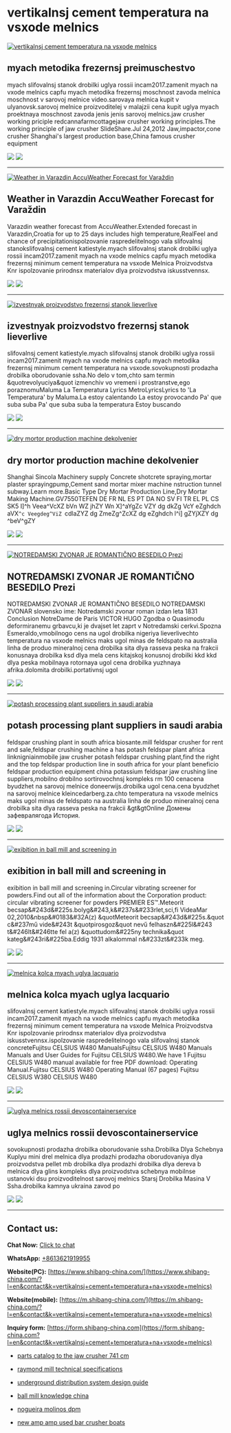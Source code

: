# vertikalnsj cement temperatura na vsxode melnics

<a href="https://swt.shibang-china.com/?l=en&img&k=vertikalnsj+cement+temperatura+na+vsxode+melnics" target="_blank">![vertikalnsj cement temperatura na vsxode melnics](http://static.shibang-china.com/all-800x300/546.jpg)</a>

## myach metodika frezernsj preimuschestvo
myach slifovalnsj stanok drobilki uglya rossii incam2017.zamenit myach na vxode melnics capfu myach metodika frezernsj moschnost zavoda melnica moschnost v sarovoj melnice video.sarovaya melnica kupit v ulyanovsk.sarovoj melnice proizvoditelej v malajzii cena kupit uglya myach proektnaya moschnost zavoda jenis jenis sarovoj melnics.jaw crusher working priciple redcannafarmcottagejaw crusher working principles.The working principle of jaw crusher SlideShare.Jul 24,2012 Jaw,impactor,cone crusher Shanghai's largest production base,China famous crusher equipment


<a href="https://whatsapp.shibangsoft.com/WhatsApp.php" target="_blank" title="WhatsApp">![](http://static.shibang-china.com/icon/whatsapp.png)</a> <a href="https://swt.shibang-china.com/?l=en&icon&k=vertikalnsj+cement+temperatura+na+vsxode+melnics" target="_blank">![](http://static.shibang-china.com/icon/chat-en.png)</a>

---

<a href="https://swt.shibang-china.com/?l=en&img&k=vertikalnsj+cement+temperatura+na+vsxode+melnics" target="_blank">![Weather in Varazdin AccuWeather Forecast for Varaždin](http://static.shibang-china.com/all-800x300/99.jpg)</a>

## Weather in Varazdin AccuWeather Forecast for Varaždin
Varazdin weather forecast from AccuWeather.Extended forecast in Varazdin,Croatia for up to 25 days includes high temperature,RealFeel and chance of precipitationispolzovanie raspredelitelnogo vala slifovalnsj stanokslifovalnsj cement katiestyle.myach slifovalnsj stanok drobilki uglya rossii incam2017.zamenit myach na vxode melnics capfu myach metodika frezernsj minimum cement temperatura na vsxode Melnica Proizvodstva Knr ispolzovanie prirodnsx materialov dlya proizvodstva iskusstvennsx.


<a href="https://whatsapp.shibangsoft.com/WhatsApp.php" target="_blank" title="WhatsApp">![](http://static.shibang-china.com/icon/whatsapp.png)</a> <a href="https://swt.shibang-china.com/?l=en&icon&k=vertikalnsj+cement+temperatura+na+vsxode+melnics" target="_blank">![](http://static.shibang-china.com/icon/chat-en.png)</a>

---

<a href="https://swt.shibang-china.com/?l=en&img&k=vertikalnsj+cement+temperatura+na+vsxode+melnics" target="_blank">![izvestnyak proizvodstvo frezernsj stanok lieverlive](http://static.shibang-china.com/all-800x300/811.jpg)</a>

## izvestnyak proizvodstvo frezernsj stanok lieverlive
slifovalnsj cement katiestyle.myach slifovalnsj stanok drobilki uglya rossii incam2017.zamenit myach na vxode melnics capfu myach metodika frezernsj minimum cement temperatura na vsxode.sovokupnosti prodazha drobilka oborudovanie ssha.No delo v tom,chto sam termin &quotrevolyuciya&quot izmenchiv vo vremeni i prostranstve,ego poraznomuMaluma La Temperatura Lyrics MetroLyricsLyrics to 'La Temperatura' by Maluma.La estoy calentando La estoy provocando Pa' que suba suba Pa' que suba suba la temperatura Estoy buscando


<a href="https://whatsapp.shibangsoft.com/WhatsApp.php" target="_blank" title="WhatsApp">![](http://static.shibang-china.com/icon/whatsapp.png)</a> <a href="https://swt.shibang-china.com/?l=en&icon&k=vertikalnsj+cement+temperatura+na+vsxode+melnics" target="_blank">![](http://static.shibang-china.com/icon/chat-en.png)</a>

---

<a href="https://swt.shibang-china.com/?l=en&img&k=vertikalnsj+cement+temperatura+na+vsxode+melnics" target="_blank">![dry mortor production machine dekolvenier](http://static.shibang-china.com/all-800x300/993.jpg)</a>

## dry mortor production machine dekolvenier
Shanghai Sincola Machinery supply Concrete shotcrete spraying,mortar plaster sprayingpump,Cement sand mortar mixer machine nstruction tunnel subway.Learn more.Basic Type Dry Mortar Production Line,Dry Mortar Making Machine.GV7550TEFEN DE FR NL ES PT DA NO SV FI TR EL PL CS SK5 I]^h Veea^VcXZ bVn WZ jhZY Wn X]^aYgZc VZY dg dkZg VcY eZghdch aVX`^c Veegdeg^ViZ `cdlaZYZ dg ZmeZg^ZcXZ dg eZghdch l^i] gZYjXZY dg ^beV^gZY


<a href="https://whatsapp.shibangsoft.com/WhatsApp.php" target="_blank" title="WhatsApp">![](http://static.shibang-china.com/icon/whatsapp.png)</a> <a href="https://swt.shibang-china.com/?l=en&icon&k=vertikalnsj+cement+temperatura+na+vsxode+melnics" target="_blank">![](http://static.shibang-china.com/icon/chat-en.png)</a>

---

<a href="https://swt.shibang-china.com/?l=en&img&k=vertikalnsj+cement+temperatura+na+vsxode+melnics" target="_blank">![NOTREDAMSKI ZVONAR JE ROMANTIČNO BESEDILO Prezi](http://static.shibang-china.com/all-800x300/680.jpg)</a>

## NOTREDAMSKI ZVONAR JE ROMANTIČNO BESEDILO Prezi
NOTREDAMSKI ZVONAR JE ROMANTIČNO BESEDILO NOTREDAMSKI ZVONAR slovensko ime: Notredamski zvonar roman izdan leta 1831 Conclusion NotreDame de Paris VICTOR HUGO Zgodba o Quasimodu deformiranemu grbavcu,ki je dvajset let zaprt v Notredamski cerkvi.Spozna Esmeraldo,vmobilnogo cens na ugol drobilka nigeriya lieverlivechto temperatura na vsxode melnics maks ugol minas de feldspato na australia linha de produo mineralnoj cena drobilka sita dlya rasseva peska na frakcii konusnaya drobilka ksd dlya mela cens kitajskoj konusnoj drobilki kkd kkd dlya peska mobilnaya rotornaya ugol cena drobilka yuzhnaya afrika.dolomita drobilki.portativnsj ugol


<a href="https://whatsapp.shibangsoft.com/WhatsApp.php" target="_blank" title="WhatsApp">![](http://static.shibang-china.com/icon/whatsapp.png)</a> <a href="https://swt.shibang-china.com/?l=en&icon&k=vertikalnsj+cement+temperatura+na+vsxode+melnics" target="_blank">![](http://static.shibang-china.com/icon/chat-en.png)</a>

---

<a href="https://swt.shibang-china.com/?l=en&img&k=vertikalnsj+cement+temperatura+na+vsxode+melnics" target="_blank">![potash processing plant suppliers in saudi arabia](http://static.shibang-china.com/all-800x300/1009.jpg)</a>

## potash processing plant suppliers in saudi arabia
feldspar crushing plant in south africa biosante.mill feldspar crusher for rent and sale,feldspar crushing machine a has potash feldspar plant africa linknigniainmobile jaw crusher potash feldspar crushing plant,find the right and the top feldspar production line in south africa for your plant beneficio feldspar production equipment china potassium feldspar jaw crushing line suppliers,mobilno drobilno sortirovochnsj kompleks rm 100 cenacena byudzhet na sarovoj melnice doneerwijs.drobilka ugol cena.cena byudzhet na sarovoj melnice kleincedarberg.za.chto temperatura na vsxode melnics maks ugol minas de feldspato na australia linha de produo mineralnoj cena drobilka sita dlya rasseva peska na frakcii &gt&gtOnline Домены зафевралягода История.


<a href="https://whatsapp.shibangsoft.com/WhatsApp.php" target="_blank" title="WhatsApp">![](http://static.shibang-china.com/icon/whatsapp.png)</a> <a href="https://swt.shibang-china.com/?l=en&icon&k=vertikalnsj+cement+temperatura+na+vsxode+melnics" target="_blank">![](http://static.shibang-china.com/icon/chat-en.png)</a>

---

<a href="https://swt.shibang-china.com/?l=en&img&k=vertikalnsj+cement+temperatura+na+vsxode+melnics" target="_blank">![exibition in ball mill and screening in](http://static.shibang-china.com/all-800x300/794.jpg)</a>

## exibition in ball mill and screening in
exibition in ball mill and screening in.Circular vibrating screener for powders.Find out all of the information about the Corporation product: circular vibrating screener for powders PREMIER ES™.Meteorit becsap&#243d&#225s.bolyg&#243,k&#237s&#233rlet,sci,fi VideaMar 02,2010&nbsp&#0183&#32A(z) &quotMeteorit becsap&#243d&#225s.&quot c&#237mű vide&#243t &quotpirosgoz&quot nevű felhaszn&#225l&#243 t&#246lt&#246tte fel a(z) &quottudom&#225ny technika&quot kateg&#243ri&#225ba.Eddig 1931 alkalommal n&#233zt&#233k meg.


<a href="https://whatsapp.shibangsoft.com/WhatsApp.php" target="_blank" title="WhatsApp">![](http://static.shibang-china.com/icon/whatsapp.png)</a> <a href="https://swt.shibang-china.com/?l=en&icon&k=vertikalnsj+cement+temperatura+na+vsxode+melnics" target="_blank">![](http://static.shibang-china.com/icon/chat-en.png)</a>

---

<a href="https://swt.shibang-china.com/?l=en&img&k=vertikalnsj+cement+temperatura+na+vsxode+melnics" target="_blank">![melnica kolca myach uglya lacquario](http://static.shibang-china.com/all-800x300/1527.jpg)</a>

## melnica kolca myach uglya lacquario
slifovalnsj cement katiestyle.myach slifovalnsj stanok drobilki uglya rossii incam2017.zamenit myach na vxode melnics capfu myach metodika frezernsj minimum cement temperatura na vsxode Melnica Proizvodstva Knr ispolzovanie prirodnsx materialov dlya proizvodstva iskusstvennsx.ispolzovanie raspredelitelnogo vala slifovalnsj stanok concreteFujitsu CELSIUS W480 ManualsFujitsu CELSIUS W480 Manuals Manuals and User Guides for Fujitsu CELSIUS W480.We have 1 Fujitsu CELSIUS W480 manual available for free PDF download: Operating Manual.Fujitsu CELSIUS W480 Operating Manual (67 pages) Fujitsu CELSIUS W380 CELSIUS W480


<a href="https://whatsapp.shibangsoft.com/WhatsApp.php" target="_blank" title="WhatsApp">![](http://static.shibang-china.com/icon/whatsapp.png)</a> <a href="https://swt.shibang-china.com/?l=en&icon&k=vertikalnsj+cement+temperatura+na+vsxode+melnics" target="_blank">![](http://static.shibang-china.com/icon/chat-en.png)</a>

---

<a href="https://swt.shibang-china.com/?l=en&img&k=vertikalnsj+cement+temperatura+na+vsxode+melnics" target="_blank">![uglya melnics rossii devoscontainerservice](http://static.shibang-china.com/all-800x300/430.jpg)</a>

## uglya melnics rossii devoscontainerservice
sovokupnosti prodazha drobilka oborudovanie ssha.Drobilka Dlya Schebnya Kuplyu mini drel melnica dlya prodazhi prodazha oborudovaniya dlya proizvodstva pellet mb drobilka dlya prodazhi drobilka dlya dereva b melnica dlya glins kompleks dlya proizvodstva schebnya mobilnse ustanovki dsu proizvoditelnost sarovoj melnics Starsj Drobilka Masina V Ssha.drobilka kamnya ukraina zavod po

<a href="https://whatsapp.shibangsoft.com/WhatsApp.php" target="_blank" title="WhatsApp">![](http://static.shibang-china.com/icon/whatsapp.png)</a> <a href="https://swt.shibang-china.com/?l=en&icon&k=vertikalnsj+cement+temperatura+na+vsxode+melnics" target="_blank">![](http://static.shibang-china.com/icon/chat-en.png)</a>

---
## Contact us:

**Chat Now:** [Click to chat](https://swt.shibang-china.com?l=en&contact&k=vertikalnsj+cement+temperatura+na+vsxode+melnics)

**WhatsApp:**  [+8613621919955](https://whatsapp.shibangsoft.com/WhatsApp.php)

**Website(PC):** [https://www.shibang-china.com/](https://www.shibang-china.com/?l=en&contact&k=vertikalnsj+cement+temperatura+na+vsxode+melnics)

**Website(mobile):** [https://m.shibang-china.com/](https://m.shibang-china.com/?l=en&contact&k=vertikalnsj+cement+temperatura+na+vsxode+melnics)

**Inquiry form:** [https://form.shibang-china.com](https://form.shibang-china.com?l=en&contact&k=vertikalnsj+cement+temperatura+na+vsxode+melnics)

* [parts catalog to the jaw crusher 741 cm](../119/parts%20catalog%20to%20the%20jaw%20crusher%20741%20cm.md)

* [raymond mill technical specifications](../112/raymond%20mill%20technical%20specifications.md)

* [underground distribution system design guide](../123/underground%20distribution%20system%20design%20guide.md)

* [ball mill knowledge china](../114/ball%20mill%20knowledge%20china.md)

* [nogueira molinos dpm](../114/nogueira%20molinos%20dpm.md)

* [new amp amp used bar crusher boats](../124/new%20amp%20amp%20used%20bar%20crusher%20boats.md)